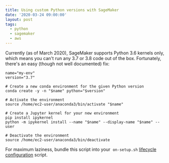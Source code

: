 ```yaml
---
title: Using custom Python versions with SageMaker
date: '2020-03-24 09:00:00'
layout: post
tags:
  - python
  - sagemaker
  - aws
---
```


Currently (as of March 2020), SageMaker supports Python 3.6 kernels only, which means you can't run any 3.7 or 3.8 code out of the box. Fortunately, there's an easy (though not well documented) fix:

```shell
name="my-env"
version="3.7"

# Create a new conda environment for the given Python version
conda create -y -n "$name" python="$version"

# Activate the environment
source /home/ec2-user/anaconda3/bin/activate "$name"

# Create a Jupyter kernel for your new environment
pip install ipykernel
python -m ipykernel install --name "$name" --display-name "$name" --user

# Deactivate the environment
source /home/ec2-user/anaconda3/bin/deactivate
```

For maximum laziness, bundle this script into your &nbsp;`on-setup.sh` [lifecycle configuration](https://docs.aws.amazon.com/sagemaker/latest/dg/notebook-lifecycle-config.html) script.
